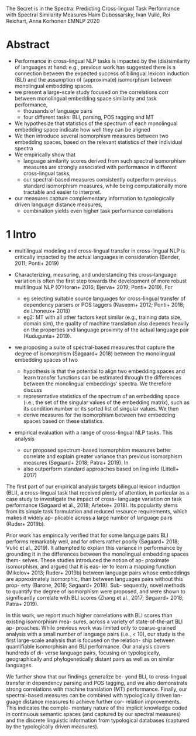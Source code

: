 The Secret is in the Spectra: Predicting Cross-lingual Task Performance
  with Spectral Similarity Measures 
Haim Dubossarsky, Ivan Vulić, Roi Reichart, Anna Korhonen
EMNLP 2020

# Abstract

* Performance in cross-lingual NLP tasks is impacted by the (dis)similarity of
  languages at hand: e.g., previous work has suggested there is a connection
  between the expected success of bilingual lexicon induction (BLI) and the
  assumption of (approximate) isomorphism between monolingual embedding spaces.
* we present a large-scale study focused on the correlations
  corr between monolingual embedding space similarity and task performance,
  * thousands of language pairs 
  * four different tasks: BLI, parsing, POS tagging and MT
* We hypothesize that statistics of the spectrum of each monolingual embedding
  space indicate how well they can be aligned
* We then introduce several isomorphism measures between two embedding spaces,
  based on the relevant statistics of their individual spectra
* We empirically show that 
  * language similarity scores derived from such spectral isomorphism measures
    are strongly associated with performance in different cross-lingual tasks, 
  * our spectral-based measures consistently outperform
    previous standard isomorphism measures, while being
    computationally more tractable and easier to interpret. 
* our measures capture
  complementary information to typologically driven language distance measures,
  * combination yields even higher task performance correlations

# 1 Intro

* multilingual modeling and cross-lingual transfer in cross-lingual NLP is
  critically impacted by the actual languages in consideration
  (Bender, 2011; Ponti+ 2019)
* Characterizing, measuring, and understanding this cross-language variation is
  often the first step towards the development of more robust multilingual NLP
  (O’Horan+ 2016; Bjerva+ 2019; Ponti+ 2019). For
  * eg selecting suitable source languages for cross-lingual transfer of
    dependency parsers or POS taggers
    (Naseem+ 2012; Ponti+ 2018; de Lhoneux+ 2018)
  * eg2: MT
    with all other factors kept similar (e.g., training data size, domain sim),
    the quality of machine translation also depends heavily on the properties
    and language proximity of the actual language pair (Kudugunta+ 2019).
* we proposing a suite of spectral-based measures that capture the degree of
  isomorphism (Søgaard+ 2018) between the monolingual embedding spaces of two
  * hypothesis is that the potential to align two embedding spaces and learn
    transfer functions can be estimated through the differences between the
    monolingual embeddings’ spectra. We therefore discuss
  * representative statistics of the spectrum of an embedding space (i.e., the
    set of the singular values of the embedding matrix), such as its
    condition number or its sorted list of singular values. We then
  * derive measures for the isomorphism between two embedding spaces based on
    these statistics.

* empirical evaluation with a range of cross-lingual NLP tasks. This analysis
  * our proposed spectrum-based isomorphism measures better correlate and
    explain greater variance
    than previous isomorphism measures (Søgaard+ 2018; Patra+ 2019). In
  * also outperform standard approaches based on ling info (Littell+ 2017)

The first part of our empirical analysis targets
bilingual lexicon induction (BLI), a cross-lingual
task that received plenty of attention, in particular
as a case study to investigate the impact of cross-
language variation on task performance (Søgaard
et al., 2018; Artetxe+ 2018). Its popularity
stems from its simple task formulation and reduced 
resource requirements, which makes it widely ap-
plicable across a large number of language pairs
(Ruder+ 2019b).

Prior work has empirically verified that for some
language pairs BLI performs remarkably well, and
for others rather poorly (Søgaard+ 2018; Vulić
et al., 2019). It attempted to explain this variance
in performance by grounding it in the differences
between the monolingual embedding spaces them-
selves. These studies introduced the notion of ap-
proximate isomorphism, and argued that it is eas-
ier to learn a mapping function (Mikolov+ 
2013; Ruder+ 2019b) between language pairs
whose embeddings are approximately isomorphic,
than between languages pairs without this prop-
erty (Barone, 2016; Søgaard+ 2018). Sub-
sequently, novel methods to quantify the degree
of isomorphism were proposed, and were shown
to significantly correlate with BLI scores (Zhang
et al., 2017; Søgaard+ 2018; Patra+ 2019).

In this work, we report much higher correlations
with BLI scores than existing isomorphism mea-
sures, across a variety of state-of-the-art BLI ap-
proaches. While previous work was limited only
to coarse-grained analysis with a small number of
language pairs (i.e., < 10), our study is the first
large-scale analysis that is focused on the relation-
ship between quantifiable isomorphism and BLI
performance. Our analysis covers hundreds of di-
verse language pairs, focusing on typologically,
geographically and phylogenetically distant pairs
as well as on similar languages.

We further show that our findings generalize be-
yond BLI, to cross-lingual transfer in dependency
parsing and POS tagging, and we also demonstrate
strong correlations with machine translation (MT)
performance. Finally, our spectral-based measures
can be combined with typologically driven lan-
guage distance measures to achieve further cor-
relation improvements. This indicates the comple-
mentary nature of the implicit knowledge coded
in continuous semantic spaces (and captured by
our spectral measures) and the discrete linguistic
information from typological databases (captured
by the typologically driven measures).
